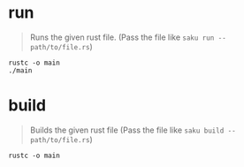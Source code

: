 # run
> Runs the given rust file.
> (Pass the file like `saku run -- path/to/file.rs`)

    rustc -o main
    ./main

# build
> Builds the given rust file
> (Pass the file like `saku build -- path/to/file.rs`)

    rustc -o main